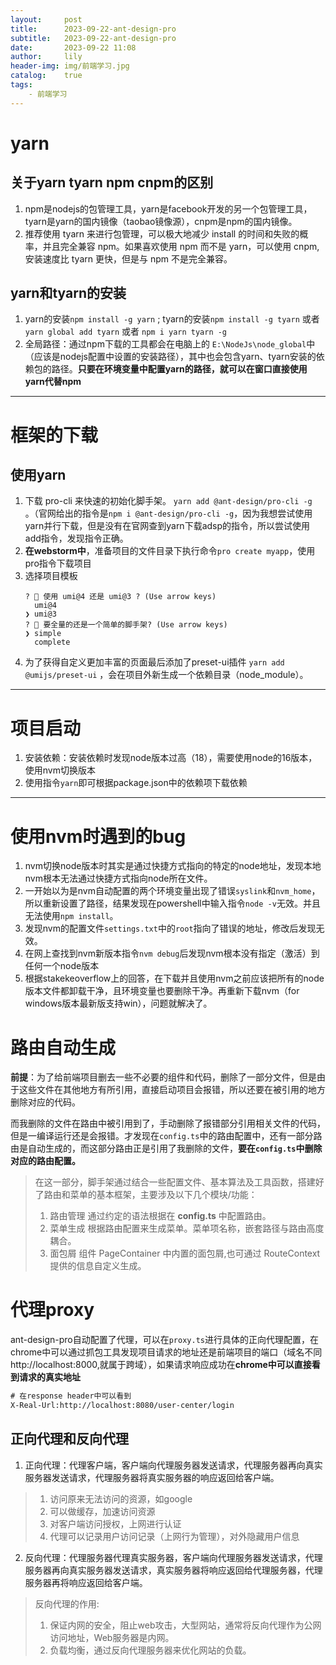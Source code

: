 ```yaml
---
layout:     post
title:      2023-09-22-ant-design-pro
subtitle:   2023-09-22-ant-design-pro
date:       2023-09-22 11:08
author:     lily
header-img: img/前端学习.jpg
catalog:    true
tags:
    - 前端学习
---
```

# yarn
## 关于yarn tyarn npm cnpm的区别
1. npm是nodejs的包管理工具，yarn是facebook开发的另一个包管理工具，tyarn是yarn的国内镜像（taobao镜像源），cnpm是npm的国内镜像。
2. 推荐使用 tyarn 来进行包管理，可以极大地减少 install 的时间和失败的概率，并且完全兼容 npm。如果喜欢使用 npm 而不是 yarn，可以使用 cnpm, 安装速度比 tyarn 更快，但是与 npm 不是完全兼容。
## yarn和tyarn的安装
1. yarn的安装``npm install -g yarn`` ; tyarn的安装``npm install -g tyarn`` 或者 ``yarn global add tyarn`` 或者 ``npm i yarn tyarn -g``
2. 全局路径：通过npm下载的工具都会在电脑上的 ``E:\NodeJs\node_global``中（应该是nodejs配置中设置的安装路径），其中也会包含yarn、tyarn安装的依赖包的路径。**只要在环境变量中配置yarn的路径，就可以在窗口直接使用yarn代替npm**

---

# 框架的下载
## 使用yarn
1. 下载 pro-cli 来快速的初始化脚手架。 ``yarn add @ant-design/pro-cli -g `` 。（官网给出的指令是``npm i @ant-design/pro-cli -g``，因为我想尝试使用yarn并行下载，但是没有在官网查到yarn下载adsp的指令，所以尝试使用add指令，发现指令正确。
2. **在webstorm中**，准备项目的文件目录下执行命令``pro create myapp``，使用pro指令下载项目
3. 选择项目模板
    ```
    ? 🐂 使用 umi@4 还是 umi@3 ? (Use arrow keys)
      umi@4
    ❯ umi@3
    ? 🚀 要全量的还是一个简单的脚手架? (Use arrow keys)
    ❯ simple
      complete
    ```
4. 为了获得自定义更加丰富的页面最后添加了preset-ui插件 ``yarn add @umijs/preset-ui`` ，会在项目外新生成一个依赖目录（node_module）。

---

# 项目启动
1. 安装依赖：安装依赖时发现node版本过高（18），需要使用node的16版本，使用nvm切换版本
2. 使用指令```yarn```即可根据package.json中的依赖项下载依赖

---
# 使用nvm时遇到的bug
1. nvm切换node版本时其实是通过快捷方式指向的特定的node地址，发现本地nvm根本无法通过快捷方式指向node所在文件。
2. 一开始以为是nvm自动配置的两个环境变量出现了错误``syslink``和``nvm_home``，所以重新设置了路径，结果发现在powershell中输入指令``node -v``无效。并且无法使用``npm install``。
3. 发现nvm的配置文件``settings.txt``中的``root``指向了错误的地址，修改后发现无效。
4. 在网上查找到nvm新版本指令``nvm debug``后发现nvm根本没有指定（激活）到任何一个node版本
5. 根据stakekeoverflow上的回答，在下载并且使用nvm之前应该把所有的node版本文件都卸载干净，且环境变量也要删除干净。再重新下载nvm（for windows版本最新版支持win），问题就解决了。

# 路由自动生成
**前提**：为了给前端项目删去一些不必要的组件和代码，删除了一部分文件，但是由于这些文件在其他地方有所引用，直接启动项目会报错，所以还要在被引用的地方删除对应的代码。

而我删除的文件在路由中被引用到了，手动删除了报错部分引用相关文件的代码，但是一编译运行还是会报错。才发现在``config.ts``中的路由配置中，还有一部分路由是自动生成的，而这部分路由正是引用了我删除的文件，**要在``config.ts``中删除对应的路由配置。**
>在这一部分，脚手架通过结合一些配置文件、基本算法及工具函数，搭建好了路由和菜单的基本框架，主要涉及以下几个模块/功能：
>1. 路由管理 通过约定的语法根据在 **config.ts** 中配置路由。
>2. 菜单生成 根据路由配置来生成菜单。菜单项名称，嵌套路径与路由高度耦合。
>3. 面包屑 组件 PageContainer 中内置的面包屑,也可通过 RouteContext 提供的信息自定义生成。

# 代理proxy
ant-design-pro自动配置了代理，可以在``proxy.ts``进行具体的正向代理配置，在chrome中可以通过抓包工具发现项目请求的地址还是前端项目的端口（域名不同http://localhost:8000,就属于跨域），如果请求响应成功在**chrome中可以直接看到请求的真实地址**
```xml
# 在response header中可以看到
X-Real-Url:http://localhost:8080/user-center/login
```
## 正向代理和反向代理
1. 正向代理：代理客户端，客户端向代理服务器发送请求，代理服务器再向真实服务器发送请求，代理服务器将真实服务器的响应返回给客户端。
>  1. 访问原来无法访问的资源，如google
> 2. 可以做缓存，加速访问资源
> 3. 对客户端访问授权，上网进行认证                                                                                                                                                 
> 4. 代理可以记录用户访问记录（上网行为管理），对外隐藏用户信息
2.  反向代理：代理服务器代理真实服务器，客户端向代理服务器发送请求，代理服务器再向真实服务器发送请求，真实服务器将响应返回给代理服务器，代理服务器再将响应返回给客户端。
> 反向代理的作用:
>   1. 保证内网的安全，阻止web攻击，大型网站，通常将反向代理作为公网访问地址，Web服务器是内网。
>   2. 负载均衡，通过反向代理服务器来优化网站的负载。